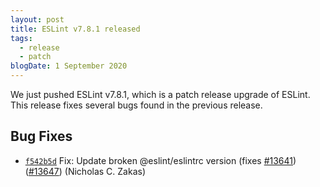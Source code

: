 ```yaml
---
layout: post
title: ESLint v7.8.1 released
tags:
  - release
  - patch
blogDate: 1 September 2020
---
```


We just pushed ESLint v7.8.1, which is a patch release upgrade of ESLint. This release fixes several bugs found in the previous release.












## Bug Fixes


* [`f542b5d`](https://github.com/eslint/eslint/commit/f542b5d0679b73326ad249fc44a54c3f848bd3e6) Fix: Update broken @eslint/eslintrc version (fixes [#13641](https://github.com/eslint/eslint/issues/13641)) ([#13647](https://github.com/eslint/eslint/issues/13647)) (Nicholas C. Zakas)










